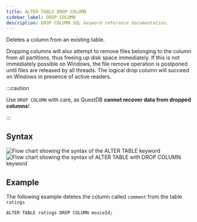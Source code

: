 ```yaml
---
title: ALTER TABLE DROP COLUMN
sidebar_label: DROP COLUMN
description: DROP COLUMN SQL keyword reference documentation.
---
```


Deletes a column from an existing table.

Dropping columns will also attempt to remove files belonging to the column from
all partitions, thus freeing up disk space immediately. If this is not
immediately possible on Windows, the file remove operation is postponed until
files are released by all threads. The logical drop column will succeed on
Windows in presence of active readers.

:::caution

Use `DROP COLUMN` with care, as QuestDB **cannot recover data from dropped
columns**!

:::

## Syntax

![Flow chart showing the syntax of the ALTER TABLE keyword](/img/docs/diagrams/alterTable.svg)
![Flow chart showing the syntax of ALTER TABLE with DROP COLUMN keyword](/img/docs/diagrams/alterTableDropColumn.svg)

## Example

The following example deletes the column called `comment` from the table
`ratings`

```questdb-sql title="Dropping a column"
ALTER TABLE ratings DROP COLUMN movieId;
```
